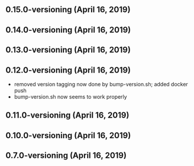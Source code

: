 ## 0.15.0-versioning (April 16, 2019)


## 0.14.0-versioning (April 16, 2019)


## 0.13.0-versioning (April 16, 2019)


## 0.12.0-versioning (April 16, 2019)
  - removed version tagging now done by bump-version.sh; added docker push
  - bump-version.sh now seems to work properly

## 0.11.0-versioning (April 16, 2019)


## 0.10.0-versioning (April 16, 2019)


## 0.7.0-versioning (April 16, 2019)


